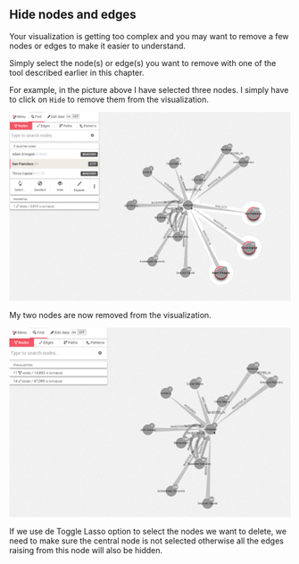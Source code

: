 ## Hide nodes and edges

Your visualization is getting too complex and you may want to remove a few nodes or edges to make it easier to understand.

Simply select the node(s) or edge(s) you want to remove with one of the tool described earlier in this chapter.


For example, in the picture above I have selected three nodes. I simply have to click on ```Hide``` to remove them from the visualization.

![](HideNodes.png)

My two nodes are now removed from the visualization.


![](HideNodes_2.png)

If we use de Toggle Lasso option to select the nodes we want to delete, we need to make sure the central node is not selected otherwise all the edges raising from this node will also be hidden.